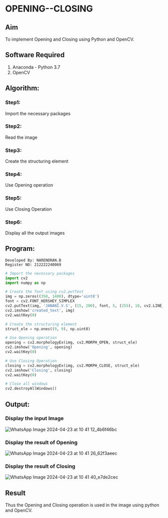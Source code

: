 # OPENING--CLOSING
## Aim
To implement Opening and Closing using Python and OpenCV.

## Software Required
1. Anaconda - Python 3.7
2. OpenCV
## Algorithm:
### Step1:
Import the necessary packages


### Step2:
Read the image

### Step3:
Create the structuring element

### Step4:
Use Opening operation

### Step5:
Use Closing Operation

### Step6:
Display all the output images

 
## Program:
```
Developed By: NARENDRAN.B
Register NO: 212222240069
```
``` Python
# Import the necessary packages
import cv2
import numpy as np

# Create the Text using cv2.putText
img = np.zeros((350, 1400), dtype='uint8')
font = cv2.FONT_HERSHEY_SIMPLEX
cv2.putText(img, 'JANANI.V.S', (15, 200), font, 5, (255), 10, cv2.LINE_AA)
cv2.imshow('created_text', img)
cv2.waitKey(0)

# Create the structuring element
struct_ele = np.ones((9, 9), np.uint8)

# Use Opening operation
opening = cv2.morphologyEx(img, cv2.MORPH_OPEN, struct_ele)
cv2.imshow('Opening', opening)
cv2.waitKey(0)

# Use Closing Operation
closing = cv2.morphologyEx(img, cv2.MORPH_CLOSE, struct_ele)
cv2.imshow('Closing', closing)
cv2.waitKey(0)

# Close all windows
cv2.destroyAllWindows()
```
## Output:

### Display the input Image

![WhatsApp Image 2024-04-23 at 10 41 12_4b6f46bc](https://github.com/naren2704/OPENING--AND-CLOSING/assets/118706984/f3ce33b8-22e2-4191-8643-3f87e9b6810c)


### Display the result of Opening

![WhatsApp Image 2024-04-23 at 10 41 26_62f3aeec](https://github.com/naren2704/OPENING--AND-CLOSING/assets/118706984/3b81b189-714a-4521-aa72-7cca2365b3d3)



### Display the result of Closing

![WhatsApp Image 2024-04-23 at 10 41 40_e7de2cec](https://github.com/naren2704/OPENING--AND-CLOSING/assets/118706984/eb522f78-927d-4b6e-9432-092819d65cd4)


## Result
Thus the Opening and Closing operation is used in the image using python and OpenCV.
